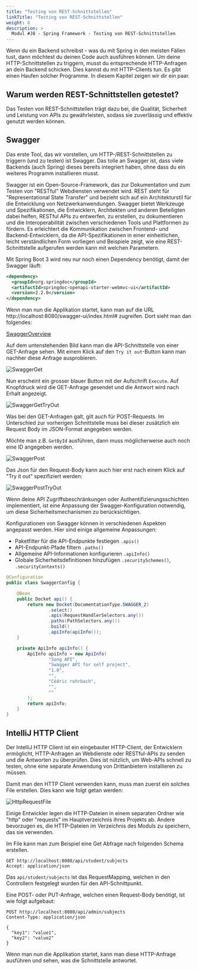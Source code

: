 ```yaml
---
title: "Testing von REST-Schnittstellen"
linkTitle: "Testing von REST-Schnittstellen"
weight: 8
description: >
  Modul #J8 - Spring Framework - Testing von REST-Schnittstellen
---
```


Wenn du ein Backend schreibst - was du mit Spring in den meisten Fällen tust, dann möchtest du deinen Code auch ausführen können.
Um deine HTTP-Schnittstellen zu triggern, musst du entsprechende HTTP-Anfragen an dein Backend schicken. Dies kannst du mit HTTP-Clients tun.
Es gibt einen Haufen solcher Programme. In diesem Kapitel zeigen wir dir ein paar.

## Warum werden REST-Schnittstellen getestet?

Das Testen von REST-Schnittstellen trägt dazu bei, die Qualität, Sicherheit und Leistung von APIs zu gewährleisten, sodass sie zuverlässig und effektiv genutzt werden können.

## Swagger

Das erste Tool, das wir vorstellen, um HTTP-/REST-Schnittstellen zu triggern (und zu testen) ist Swagger.
Das tolle an Swagger ist, dass viele Backends (auch Spring) dieses bereits integriert haben, ohne dass du ein weiteres Programm installieren musst.

Swagger ist ein Open-Source-Framework, das zur Dokumentation und zum Testen von "RESTful" Webdiensten verwendet wird.
REST steht für "Representational State Transfer" und bezieht sich auf ein Architekturstil für die Entwicklung von Netzwerkanwendungen.
Swagger bietet Werkzeuge und Spezifikationen, die Entwicklern, Architekten und anderen Beteiligten dabei helfen,
RESTful APIs zu entwerfen, zu erstellen, zu dokumentieren und die Interoperabilität zwischen verschiedenen Tools und Plattformen zu fördern. Es erleichtert die Kommunikation zwischen Frontend- und Backend-Entwicklern, da die API-Spezifikationen in einer einheitlichen, leicht verständlichen Form vorliegen und Beispiele zeigt, wie eine REST-Schnittstelle aufgerufen werden kann mit welchen Parametern.

Mit Spring Boot 3 wird neu nur noch einen Dependency benötigt, damit der Swagger läuft:

```xml
<dependency>
  <groupId>org.springdoc</groupId>
  <artifactId>springdoc-openapi-starter-webmvc-ui</artifactId>
  <version>2.2.0</version>
</dependency>
```

Wenn man nun die Applikation startet, kann man auf die URL http://localhost:8080/swagger-ui/index.html# zugreifen. Dort sieht man dan folgendes:

[SwaggerOverview](../../images/SwaggerOverview.png)

Auf dem untenstehenden Bild kann man die API-Schnittstelle von einer GET-Anfrage sehen. Mit einem Klick auf den `Try it out`-Button kann man nachher diese Anfrage ausprobieren.

![SwaggerGet](../../images/SwaggerGet.png)

Nun erscheint ein grosser blauer Button mit der Aufschrift `Execute`. Auf Knopfdruck wird die GET-Anfrage gesendet und die Antwort wird nach Erhalt angezeigt.

![SwaggerGetTryOut](../../images/SwaggerGetTryOut.png)

Was bei den GET-Anfragen galt, gilt auch für POST-Requests. Im Unterschied zur vorherigen Schnittstelle muss bei dieser zusätzlich ein Request Body im JSON-Format angegeben werden.

Möchte man z.B. `GetById` ausführen, dann muss möglicherweise auch noch eine ID angegeben werden.

![SwaggerPost](../../images/SwaggerPost.png)

Das Json für den Request-Body kann auch hier erst nach einem Klick auf "Try it out" spezifiziert werden:

![SwaggerPostTryOut](../../images/SwaggerPostTryOut.png)

Wenn deine API Zugriffsbeschränkungen oder Authentifizierungsschichten implementiert, ist eine Anpassung der Swagger-Konfiguration notwendig, um diese Sicherheitsmechanismen zu berücksichtigen.

Konfigurationen von Swagger können in verschiedenen Aspekten angepasst werden. Hier sind einige allgemeine Anpassungen:

- Paketfilter für die API-Endpunkte festlegen `.apis()`
- API-Endpunkt-Pfade filtern `.paths()`
- Allgemeine API-Informationen konfigurieren `.apiInfo()`
- Globale Sicherheitsdefinitionen hinzufügen `.securitySchemes()`, `.securityContexts()`

```java
@Configuration
public class SwaggerConfig {

    @Bean
    public Docket api() {
        return new Docket(DocumentationType.SWAGGER_2)
                .select()
                .apis(RequestHandlerSelectors.any())
                .paths(PathSelectors.any())
                .build()
                .apiInfo(apiInfo());
    }

    private ApiInfo apiInfo() {
        ApiInfo apiInfo = new ApiInfo(
                "Song API",
                "Swagger API for self project",
                "1.0",
                "",
                "Cédric rohrbach",
                "",
                ""
        );
        return apiInfo;
    }
}
```

## IntelliJ HTTP Client

Der IntelliJ HTTP Client ist ein eingebauter HTTP-Client, der Entwicklern ermöglicht, HTTP-Anfragen an Webdienste oder RESTful-APIs zu senden und die Antworten zu überprüfen.
Dies ist nützlich, um Web-APIs schnell zu testen, ohne eine separate Anwendung von Drittanbietern installieren zu müssen.

Damit man den HTTP Client verwenden kann, muss man zuerst ein solches File erstellen. Dies kann wie folgt getan werden:

![HttpRequestFile](../../images/HttpRequestFile.png)

Einige Entwickler legen die HTTP-Dateien in einem separaten Ordner wie "http" oder "requests" im Hauptverzeichnis ihres Projekts ab. Andere bevorzugen es, die HTTP-Dateien im Verzeichnis des Moduls zu speichern, das sie verwenden.

Im File kann man zum Beispiel eine Get Abfrage nach folgenden Schema erstellen.

```
GET http://localhost:8080/api/student/subjects
Accept: application/json
```

Das `api/student/subjects` ist das RequestMapping, welchen in den Controllern festgelegt wurden für den API-Schnittpunkt.

Eine POST- oder PUT-Anfrage, welchen einen Request-Body benötigt, ist wie folgt aufgebaut:

```
POST http://localhost:8080/api/admin/subjects
Content-Type: application/json

{
  "key1": "value1",
  "key2": "value2"
}
```

Wenn man nun die Applikation startet, kann man diese HTTP-Anfrage ausführen und sehen, was die Schnittstelle antwortet.
